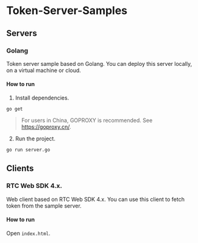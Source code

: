 # Token-Server-Samples

## Servers

### Golang

Token server sample based on Golang. You can deploy this server locally, on a virtual machine or cloud.

#### How to run

1. Install dependencies.

```shell
go get
```
> For users in China, GOPROXY is recommended. See https://goproxy.cn/.

2. Run the project.

```shell
go run server.go
```

## Clients

### RTC Web SDK 4.x.

Web client based on RTC Web SDK 4.x. You can use this client to fetch token from the sample server.

#### How to run

Open `index.html`.
